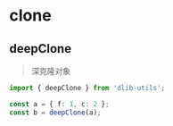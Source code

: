 # clone

## deepClone

> 深克隆对象

```ts
import { deepClone } from 'dlib-utils';

const a = { f: 1, c: 2 };
const b = deepClone(a);
```
